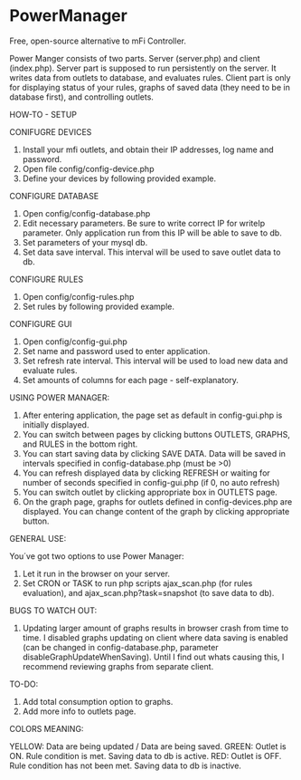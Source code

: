 # PowerManager
Free, open-source alternative to mFi Controller.

Power Manger consists of two parts. Server (server.php) and client (index.php). Server part is supposed to run persistently on the server. It writes data from outlets to database, and evaluates rules.
Client part is only for displaying status of your rules, graphs of saved data (they need to be in database first), and controlling outlets.


HOW-TO - SETUP

CONIFUGRE DEVICES

1. Install your mfi outlets, and obtain their IP addresses, log name and password.
2. Open file config/config-device.php
3. Define your devices by following provided example.

CONFIGURE DATABASE

1. Open config/config-database.php
2. Edit necessary parameters. Be sure to write correct IP for writeIp parameter. Only application run from this IP will be able to save to db.
3. Set parameters of your mysql db.
4. Set data save interval. This interval will be used to save outlet data to db. 

CONFIGURE RULES

1. Open config/config-rules.php
2. Set rules by following provided example.

CONFIGURE GUI

1. Open config/config-gui.php
2. Set name and password used to enter application.
3. Set refresh rate interval. This interval will be used to load new data and evaluate rules.
4. Set amounts of columns for each page - self-explanatory.

USING POWER MANAGER:

1. After entering application, the page set as default in config-gui.php is initially displayed.
2. You can switch between pages by clicking buttons OUTLETS, GRAPHS, and RULES in the bottom right.
3. You can start saving data by clicking SAVE DATA. Data will be saved in intervals specified in config-database.php (must be >0)
4. You can refresh displayed data by clicking REFRESH or waiting for number of seconds specified in config-gui.php (if 0, no auto refresh)
5. You can switch outlet by clicking appropriate box in OUTLETS page.
6. On the graph page, graphs for outlets defined in config-devices.php are displayed. You can change content of the graph by clicking appropriate button.


GENERAL USE:

You´ve got two options to use Power Manager:
1. Let it run in the browser on your server.
2. Set CRON or TASK to run php scripts ajax_scan.php (for rules evaluation), and ajax_scan.php?task=snapshot (to save data to db).


BUGS TO WATCH OUT:

1. Updating larger amount of graphs results in browser crash from time to time. I disabled graphs updating on client where data saving is enabled (can be changed in config-database.php, parameter disableGraphUpdateWhenSaving).
Until I find out whats causing this, I recommend reviewing graphs from separate client.


TO-DO:

1. Add total consumption option to graphs.
2. Add more info to outlets page.


COLORS MEANING:

YELLOW: Data are being updated / Data are being saved.
GREEN: Outlet is ON. Rule condition is met. Saving data to db is active.
RED: Outlet is OFF. Rule condition has not been met. Saving data to db is inactive.

